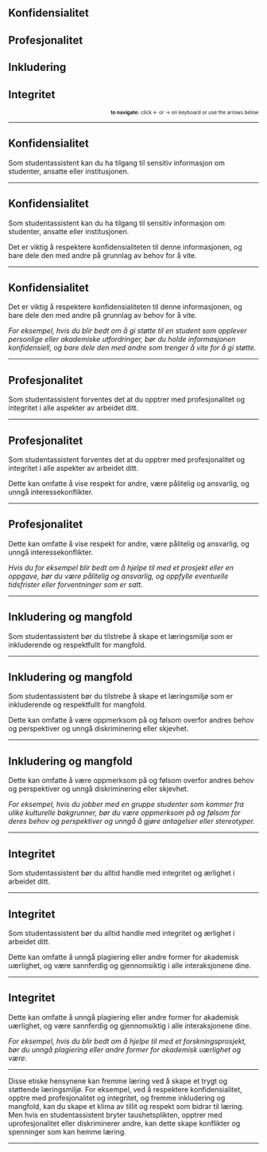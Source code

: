 <!-- .slide: data-auto-animate style="text-align: left;" -->
## Konfidensialitet
## Profesjonalitet 
## Inkludering
## Integritet 

<div style="text-align: right; font-size: 10px"> <strong>to navigate:</strong> click ← or → on keyboard or use the arrows below </div>

---

<!-- .slide: data-auto-animate style="text-align: left;" -->
## Konfidensialitet 

Som studentassistent kan du ha tilgang til sensitiv informasjon om studenter, ansatte eller institusjonen.
  
---

<!-- .slide: data-auto-animate style="text-align: left;" -->
## Konfidensialitet 

Som studentassistent kan du ha tilgang til sensitiv informasjon om studenter, ansatte eller institusjonen.

Det er viktig å respektere konfidensialiteten til denne informasjonen, og bare dele den med andre på grunnlag av behov for å vite. 
  
---

<!-- .slide: data-auto-animate style="text-align: left;" -->
## Konfidensialitet 

Det er viktig å respektere konfidensialiteten til denne informasjonen, og bare dele den med andre på grunnlag av behov for å vite. 

*For eksempel, hvis du blir bedt om å gi støtte til en student som opplever personlige eller akademiske utfordringer, bør du holde informasjonen konfidensiell, og bare dele den med andre som trenger å vite for å gi støtte.*
  
---

<!-- .slide: data-auto-animate style="text-align: left;" -->
## Profesjonalitet 

Som studentassistent forventes det at du opptrer med profesjonalitet og integritet i alle aspekter av arbeidet ditt.
  
---

<!-- .slide: data-auto-animate style="text-align: left;" -->
## Profesjonalitet 

Som studentassistent forventes det at du opptrer med profesjonalitet og integritet i alle aspekter av arbeidet ditt.

Dette kan omfatte å vise respekt for andre, være pålitelig og ansvarlig, og unngå interessekonflikter.
  
---

<!-- .slide: data-auto-animate style="text-align: left;" -->
## Profesjonalitet 

Dette kan omfatte å vise respekt for andre, være pålitelig og ansvarlig, og unngå interessekonflikter.

*Hvis du for eksempel blir bedt om å hjelpe til med et prosjekt eller en oppgave, bør du være pålitelig og ansvarlig, og oppfylle eventuelle tidsfrister eller forventninger som er satt.*
  
---

<!-- .slide: data-auto-animate style="text-align: left;" -->
## Inkludering og mangfold 

Som studentassistent bør du tilstrebe å skape et læringsmiljø som er inkluderende og respektfullt for mangfold.
  
---

<!-- .slide: data-auto-animate style="text-align: left;" -->
## Inkludering og mangfold 

Som studentassistent bør du tilstrebe å skape et læringsmiljø som er inkluderende og respektfullt for mangfold.

Dette kan omfatte å være oppmerksom på og følsom overfor andres behov og perspektiver og unngå diskriminering eller skjevhet.
  
---

<!-- .slide: data-auto-animate style="text-align: left;" -->
## Inkludering og mangfold 

Dette kan omfatte å være oppmerksom på og følsom overfor andres behov og perspektiver og unngå diskriminering eller skjevhet.

*For eksempel, hvis du jobber med en gruppe studenter som kommer fra ulike kulturelle bakgrunner, bør du være oppmerksom på og følsom for deres behov og perspektiver og unngå å gjøre antagelser eller stereotyper.*
  
---

<!-- .slide: data-auto-animate style="text-align: left;" -->
## Integritet 

Som studentassistent bør du alltid handle med integritet og ærlighet i arbeidet ditt.
  
---

<!-- .slide: data-auto-animate style="text-align: left;" -->
## Integritet 

Som studentassistent bør du alltid handle med integritet og ærlighet i arbeidet ditt.

Dette kan omfatte å unngå plagiering eller andre former for akademisk uærlighet, og være sannferdig og gjennomsiktig i alle interaksjonene dine. 
  
---

<!-- .slide: data-auto-animate style="text-align: left;" -->
## Integritet 

Dette kan omfatte å unngå plagiering eller andre former for akademisk uærlighet, og være sannferdig og gjennomsiktig i alle interaksjonene dine. 

*For eksempel, hvis du blir bedt om å hjelpe til med et forskningsprosjekt, bør du unngå plagiering eller andre former for akademisk uærlighet og være.*
  
---

Disse etiske hensynene kan fremme læring ved å skape et trygt og støttende læringsmiljø. For eksempel, ved å respektere konfidensialitet, opptre med profesjonalitet og integritet, og fremme inkludering og mangfold, kan du skape et klima av tillit og respekt som bidrar til læring. Men hvis en studentassistent bryter taushetsplikten, opptrer med uprofesjonalitet eller diskriminerer andre, kan dette skape konflikter og spenninger som kan hemme læring.

---
